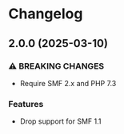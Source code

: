 # Changelog

## 2.0.0 (2025-03-10)
### ⚠ BREAKING CHANGES

* Require SMF 2.x and PHP 7.3

### Features

* Drop support for SMF 1.1
